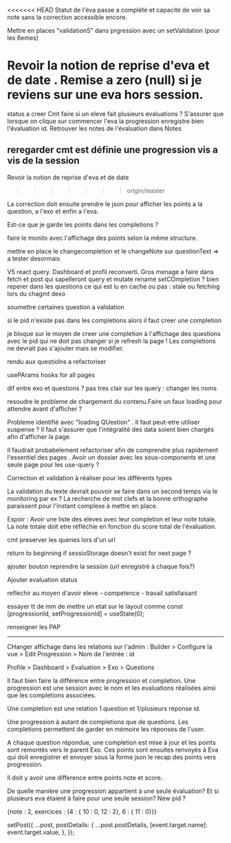 <<<<<<< HEAD
Statut de l'éva passe a complété et capacité de voir sa note sans la correction accessible encore.

Mettre en places "validationS" dans prgression avec un setValidation (pour les 6emes)

Revoir la notion de reprise d'eva et de date . Remise a zero (null) si je reviens sur une eva hors session.
=======
status a creer
Cmt faire si un eleve fait plusieurs evaluations ? 
S'assurer que lorsque on clique sur commencer l'eva la progression enregistre bien l'évaluation id. 
Retrouver les notes de l'évaluation dans Notes

reregarder cmt est définie une progression vis a vis de la session
--------------------------------
Revoir la notion de reprise d'eva et de date 
>>>>>>> origin/master

La correction doit ensuite prendre le json pour afficher les points a la question, a l'exo et enfin a l'eva.

Est-ce que je garde les points dans les completions ?

faire le monito avec l'affichage des points selon la même structure.

mettre en place le changecompletion et le changeNote sur questionText => a tester desormais

V5 react query.
Dashboard et profil reconverti. Gros menage a faire dans fetch et post qui sapelleront query et mutate 
rename setCOmpletion ?
bien reperer dans les questions ce qui est lu en cache ou pas : stale ou  fetching lors du chagmt dexo 




soumettre certaines question a validation


si le pid n'existe pas dans les completions alors il faut creer une completion

je bloque sur le moyen de creer une completion à l'affichage des questions avec le pid qui ne doit pas changer si je refresh la page !
Les completions ne devrait pas s'ajouter mais se modifier.

rendu aux questiolns a refactoriser

usePArams hooks for all pages


dif entre exo et questions ? pas tres clair sur les query : changer les noms


resoudre le probleme de chargement du contenu.Faire un faux loading pour attendre avant d'afficher ? 

Probleme identifié avec "loading QUestion" . 
Il faut peut-etre utiliser suspense ? Il faut s'assurer que l'intégralité des data soient bien chargés afin d'afficher la page.

Il faudrait probabelement refactoriser afin de comprendre plus rapidement l'essentiel des pages . Avoir un dossier avec les sous-components et une seule page pour les use-query ?

Correction et validation à réaliser pour les différents types

La validation du texte devrait pouvoir se faire dans un second temps via le monitoring par ex ? La recherche de mot clefs et la bonne orthographe paraissent pour l'instant complexe à mettre en place. 

Espoir : Avoir une liste des eleves avec leur completion et leur note totale. La note totale doit etre réfléchie en fonction du score total de l'évaluation.

cmt preserver les queries lors d'un url

return to beginning if sessioStorage doesn't exist for next page ?

ajouter bouton reprendre la session (url enregistré à chaque fois?)

Ajouter evaluation status 

reflechir au moyen d'avoir eleve - competence - travail satisfaisant

essayer tt de mm de mettre un etat sur le layout comme   const [progressionId, setProgressionId] = useState(0);

renseigner les PAP

---------------

CHanger affichage dans les relations sur l'admin : Builder > Configure la vue > Edit Progression > Nom de l'entrée : id

Profile > Dashboard > Evaluation > Exo > Questions 

Il faut bien faire la différence entre progression et completion. 
Une progression est une session avec le nom et les evaluations réalisées ainsi que les completions associées.

Une completion est une relation 1 question et 1/plusieurs réponse id.

Une progression à autant de completions que de questions. Les completions permettent de garder en mémoire les réponses de l'user.

A chaque question répondue, une completion est mise à jour et les points sont remontés vers le parent Exo. 
Ces points sont ensuites renvoyés à Eva qui doit enregistrer et envoyer sous la forme json le recap des points vers progression.

Il doit y avoir une difference entre points note et score. 

De quelle manière une progression appartient à une seule évaluation?
Et si plusieurs eva étaient à faire pour une seule session? New pid ?

{note : 2, exercices : {4 : { 10 : 0, 12 : 2}, 6 : { 11 : 0}}}


setPost({
  ...post,
  postDetails: {
    ...post.postDetails,
    [event.target.name]: event.target.value,
  },
});
